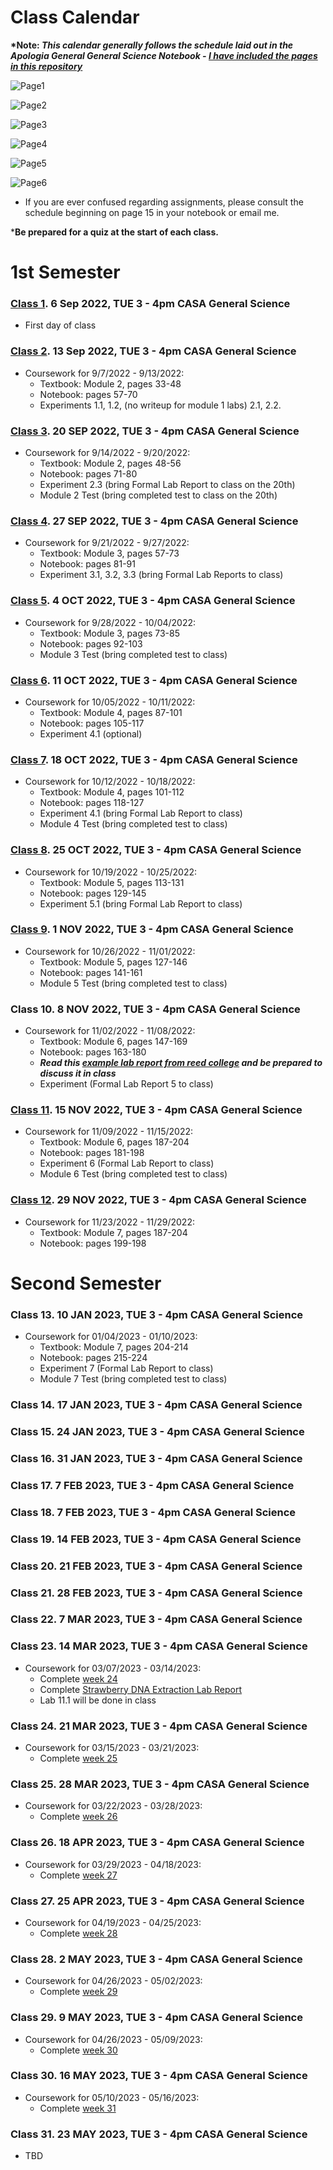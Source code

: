 # Class Calendar

**\*Note: *This calendar generally follows the schedule laid out in the Apologia General General Science Notebook - [I have included the pages in this repository](/ApologiaSchedule)***

![Page1](ApologiaSchedule/Schedule1.jpg)

![Page2](ApologiaSchedule/Schedule2.jpg)

![Page3](ApologiaSchedule/Schedule3.jpg)

![Page4](ApologiaSchedule/Schedule4.jpg)

![Page5](ApologiaSchedule/Schedule5.jpg)

![Page6](ApologiaSchedule/Schedule6.jpg)

- If you are ever confused regarding assignments, please consult the schedule beginning on page 15 in your notebook or email me.

\***Be prepared for a quiz at the start of each class.**

# 1st Semester

### [Class 1](/Class1). 6 Sep 2022, TUE 3 - 4pm CASA General Science

- First day of class

### [Class 2](/Class2). 13 Sep 2022, TUE 3 - 4pm CASA General Science

- Coursework for 9/7/2022 \- 9/13/2022:
    - Textbook: Module 2, pages 33-48
    - Notebook: pages 57-70
    - Experiments 1.1, 1.2, (no writeup for module 1 labs) 2.1, 2.2.

### [Class 3](/Class3). 20 SEP 2022, TUE 3 - 4pm CASA General Science

- Coursework for 9/14/2022 \- 9/20/2022:
    - Textbook: Module 2, pages 48-56
    - Notebook: pages 71-80
    - Experiment 2.3 (bring Formal Lab Report to class on the 20th)
    - Module 2 Test (bring completed test to class on the 20th)

### [Class 4](/Class4). 27 SEP 2022, TUE 3 - 4pm CASA General Science

- Coursework for 9/21/2022 \- 9/27/2022:
    - Textbook: Module 3, pages 57-73
    - Notebook: pages 81-91
    - Experiment 3.1, 3.2, 3.3 (bring Formal Lab Reports to class)


### [Class 5](/Class5). 4 OCT 2022, TUE 3 - 4pm CASA General Science

- Coursework for 9/28/2022 \- 10/04/2022:
    - Textbook: Module 3, pages 73-85
    - Notebook: pages 92-103
    - Module 3 Test (bring completed test to class)

### [Class 6](/Class6). 11 OCT 2022, TUE 3 - 4pm CASA General Science

- Coursework for 10/05/2022 \- 10/11/2022:
    - Textbook: Module 4, pages 87-101
    - Notebook: pages 105-117
    - Experiment 4.1 (optional)

### [Class 7](/Class7). 18 OCT 2022, TUE 3 - 4pm CASA General Science

- Coursework for 10/12/2022 \- 10/18/2022:
    - Textbook: Module 4, pages 101-112
    - Notebook: pages 118-127
    - Experiment 4.1 (bring Formal Lab Report to class)
    - Module 4 Test (bring completed test to class)

### [Class 8](/Class8). 25 OCT 2022, TUE 3 - 4pm CASA General Science

- Coursework for 10/19/2022 \- 10/25/2022:
    - Textbook: Module 5, pages 113-131
    - Notebook: pages 129-145
    - Experiment 5.1 (bring Formal Lab Report to class)

### [Class 9](/Class9). 1 NOV 2022, TUE 3 - 4pm CASA General Science

- Coursework for 10/26/2022 \- 11/01/2022:
    - Textbook: Module 5, pages 127-146
    - Notebook: pages 141-161
    - Module 5 Test (bring completed test to class)

### Class 10. 8 NOV 2022, TUE 3 - 4pm CASA General Science

- Coursework for 11/02/2022 \- 11/08/2022:
    - Textbook: Module 6, pages 147-169
    - Notebook: pages 163-180
    - ***Read this [example lab report from reed college](https://www.reed.edu/writing/paper_help/labreport_good.html) and be prepared to discuss it in class***
    - Experiment (Formal Lab Report 5 to class)
  
### [Class 11](/Class11). 15 NOV 2022, TUE 3 - 4pm CASA General Science

- Coursework for 11/09/2022 \- 11/15/2022:
    - Textbook: Module 6, pages 187-204
    - Notebook: pages 181-198
    - Experiment 6 (Formal Lab Report to class)
    - Module 6 Test (bring completed test to class)


### [Class 12](/Class12). 29 NOV 2022, TUE 3 - 4pm CASA General Science

- Coursework for 11/23/2022 \- 11/29/2022:
    - Textbook: Module 7, pages 187-204
    - Notebook: pages 199-198

# Second Semester

### Class 13. 10 JAN 2023, TUE 3 - 4pm CASA General Science

- Coursework for 01/04/2023 \- 01/10/2023:
    - Textbook: Module 7, pages 204-214
    - Notebook: pages 215-224
    - Experiment 7 (Formal Lab Report to class)
    - Module 7 Test (bring completed test to class)

### Class 14. 17 JAN 2023, TUE 3 - 4pm CASA General Science

### Class 15. 24 JAN 2023, TUE 3 - 4pm CASA General Science

### Class 16. 31 JAN 2023, TUE 3 - 4pm CASA General Science

### Class 17. 7 FEB 2023, TUE 3 - 4pm CASA General Science

### Class 18. 7 FEB 2023, TUE 3 - 4pm CASA General Science

### Class 19. 14 FEB 2023, TUE 3 - 4pm CASA General Science

### Class 20. 21 FEB 2023, TUE 3 - 4pm CASA General Science

### Class 21. 28 FEB 2023, TUE 3 - 4pm CASA General Science


### Class 22. 7 MAR 2023, TUE 3 - 4pm CASA General Science

### Class 23. 14 MAR 2023, TUE 3 - 4pm CASA General Science

- Coursework for 03/07/2023 \- 03/14/2023:
    - Complete [week 24](ApologiaSchedule\Schedule4.jpg)
    - Complete [Strawberry DNA Extraction Lab Report](https://www.genome.gov/Pages/Education/Modules/StrawberryExtractionInstructions.pdf)  
    - Lab 11.1 will be done in class

### Class 24. 21 MAR 2023, TUE 3 - 4pm CASA General Science

- Coursework for 03/15/2023 \- 03/21/2023:
    - Complete [week 25](ApologiaSchedule\Schedule5.jpg) 

### Class 25. 28 MAR 2023, TUE 3 - 4pm CASA General Science

- Coursework for 03/22/2023 \- 03/28/2023:
    - Complete [week 26](ApologiaSchedule\Schedule5.jpg) 

### Class 26. 18 APR 2023, TUE 3 - 4pm CASA General Science

- Coursework for 03/29/2023 \- 04/18/2023:
    - Complete [week 27](ApologiaSchedule\Schedule5.jpg)

### Class 27. 25 APR 2023, TUE 3 - 4pm CASA General Science

- Coursework for 04/19/2023 \- 04/25/2023:
    - Complete [week 28](ApologiaSchedule\Schedule5.jpg)

### Class 28. 2 MAY 2023, TUE 3 - 4pm CASA General Science

- Coursework for 04/26/2023 \- 05/02/2023:
    - Complete [week 29](ApologiaSchedule\Schedule5.jpg)

### Class 29. 9 MAY 2023, TUE 3 - 4pm CASA General Science

- Coursework for 04/26/2023 \- 05/09/2023:
    - Complete [week 30](ApologiaSchedule\Schedule5.jpg)

### Class 30. 16 MAY 2023, TUE 3 - 4pm CASA General Science

- Coursework for 05/10/2023 \- 05/16/2023:
    - Complete [week 31](ApologiaSchedule\Schedule6.jpg)

### Class 31. 23 MAY 2023, TUE 3 - 4pm CASA General Science

- TBD
